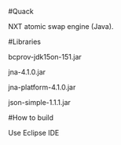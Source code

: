#Quack

NXT atomic swap engine (Java).

#Libraries

bcprov-jdk15on-151.jar

jna-4.1.0.jar

jna-platform-4.1.0.jar

json-simple-1.1.1.jar

#How to build

Use Eclipse IDE

